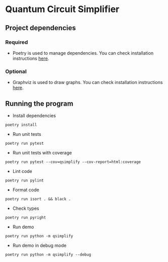 # Quantum Circuit Simplifier

## Project dependencies

### Required

- Poetry is used to manage dependencies. You can check installation instructions [here](https://python-poetry.org/docs/#installation).

### Optional

- Graphviz is used to draw graphs. You can check installation instructions [here](https://graphviz.org/download/).

## Running the program

- Install dependencies

```shell
poetry install
```

- Run unit tests

```shell
poetry run pytest
```

- Run unit tests with coverage

```shell
poetry run pytest --cov=qsimplify --cov-report=html:coverage
```

- Lint code

```shell
poetry run pylint
```

- Format code

```shell
poetry run isort . && black .
```

- Check types

```shell
poetry run pyright
```

- Run demo

```shell
poetry run python -m qsimplify
```

- Run demo in debug mode

```shell
poetry run python -m qsimplify --debug
```
